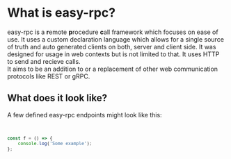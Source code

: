 <script>
    import Code from '$lib/Code.svelte';

</script>

# What is easy-rpc?

easy-rpc is a **r**emote **p**rocedure **c**all framework which focuses on ease of use. It uses a custom declaration language which allows for a single source of truth and auto generated clients on both, server and client side. It was designed for usage in web contexts but is not limited to that. It uses HTTP to send and recieve calls.
<br>
It aims to be an addition to or a replacement of other web communication protocols like REST or gRPC.

## What does it look like?

A few defined easy-rpc endpoints might look like this:
<Code filename="source.erpc">

```ts
const f = () => {
	console.log('Some example');
};
```

</Code>

